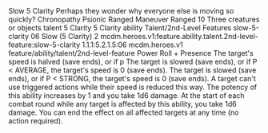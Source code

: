 <ability>
  <name>Slow</name>
  <cost>5 Clarity</cost>
  <flavor>Perhaps they wonder why everyone else is moving so quickly?</flavor>
  <keywords>
    <keyword>Chronopathy</keyword>
    <keyword>Psionic</keyword>
    <keyword>Ranged</keyword>
  </keywords>
  <type>Maneuver</type>
  <distance>Ranged 10</distance>
  <target>Three creatures or objects</target>
  <metadata>
    <class>talent</class>
    <cost>5 Clarity</cost>
    <cost_amount>5</cost_amount>
    <cost_resource>Clarity</cost_resource>
    <feature_type>ability</feature_type>
    <file_dpath>Talent/2nd-Level Features</file_dpath>
    <item_id>slow-5-clarity</item_id>
    <item_index>06</item_index>
    <item_name>Slow (5 Clarity)</item_name>
    <level>2</level>
    <scc>mcdm.heroes.v1:feature.ability.talent.2nd-level-feature:slow-5-clarity</scc>
    <scdc>1.1.1:5.2.1.5:06</scdc>
    <source>mcdm.heroes.v1</source>
    <type>feature/ability/talent/2nd-level-feature</type>
  </metadata>
  <effects>
    <effect type="roll">
      <roll>Power Roll + Presence</roll>
      <t1>The target&apos;s speed is halved (save ends), or if p</t1>
      <t2>The target is slowed (save ends), or if P &lt; AVERAGE, the target&apos;s speed is 0 (save ends).</t2>
      <t3>The target is slowed (save ends), or if P &lt; STRONG, the target&apos;s speed is 0 (save ends).</t3>
    </effect>
    <effect type="mundane">A target can&apos;t use triggered actions while their speed is reduced this way.</effect>
    <effect type="mundane" name="Strained">The potency of this ability increases by 1 and you take 1d6 damage. At the start of each combat round while any target is affected by this ability, you take 1d6 damage. You can end the effect on all affected targets at any time (no action required).</effect>
  </effects>
</ability>
